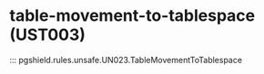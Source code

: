 # table-movement-to-tablespace (UST003)

::: pgshield.rules.unsafe.UN023.TableMovementToTablespace

